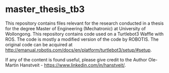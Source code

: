 # master_thesis_tb3
This repository contains files relevant for the research conducted in a thesis for the degree Master of Engineering (Mechatronic) at University of Wollongong. This repository contains code used on a Turtlebot3 Waffle with ROS. The code is mostly a modified version of the code by ROBOTIS. The original code can be acquired at http://emanual.robotis.com/docs/en/platform/turtlebot3/setup/#setup.

If any of the content is found useful, please give credit to the Author Ole-Martin Hanstveit - https://www.linkedin.com/in/hanstveit/.
